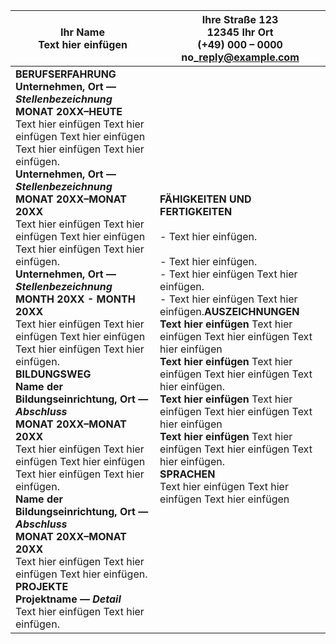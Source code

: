 | Ihr Name<br>Text hier einfügen | Ihre Straße 123<br>12345 Ihr Ort<br>**(+49) 000 – 0000**<br>**no\_reply@example.com** |
|------------------------------------------------|-----------------------|
| **BERUFSERFAHRUNG**<br>**Unternehmen, Ort — *Stellenbezeichnung***<br>**MONAT 20XX–HEUTE**<br>Text hier einfügen Text hier einfügen Text hier einfügen Text hier einfügen Text hier einfügen.<br>**Unternehmen, Ort — *Stellenbezeichnung***<br>**MONAT 20XX–MONAT 20XX**<br>Text hier einfügen Text hier einfügen Text hier einfügen Text hier einfügen Text hier einfügen.<br>**Unternehmen, Ort — *Stellenbezeichnung***<br>**MONTH 20XX - MONTH 20XX**<br>Text hier einfügen Text hier einfügen Text hier einfügen Text hier einfügen Text hier einfügen.<br>**BILDUNGSWEG**<br>**Name der Bildungseinrichtung, Ort — *Abschluss***<br>**MONAT 20XX–MONAT 20XX**<br>Text hier einfügen Text hier einfügen Text hier einfügen Text hier einfügen Text hier einfügen.<br>**Name der Bildungseinrichtung, Ort — *Abschluss***<br>**MONAT 20XX–MONAT 20XX**<br>Text hier einfügen Text hier einfügen Text hier einfügen.<br>**PROJEKTE**<br>**Projektname — *Detail***<br>Text hier einfügen Text hier einfügen. | **FÄHIGKEITEN UND FERTIGKEITEN**<br><br>- Text hier einfügen.<br><br>- Text hier einfügen.<br>- Text hier einfügen Text hier einfügen.<br>- Text hier einfügen Text hier einfügen.**AUSZEICHNUNGEN**<br>**Text hier einfügen** Text hier einfügen Text hier einfügen Text hier einfügen<br>**Text hier einfügen** Text hier einfügen Text hier einfügen Text hier einfügen.<br>**Text hier einfügen** Text hier einfügen Text hier einfügen Text hier einfügen<br>**Text hier einfügen** Text hier einfügen Text hier einfügen Text hier einfügen.<br>**SPRACHEN**<br>Text hier einfügen Text hier einfügen Text hier einfügen |